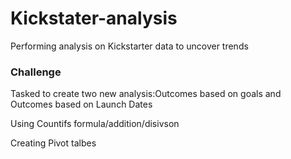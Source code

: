 # Kickstater-analysis
Performing analysis on Kickstarter data to uncover trends
### Challenge
Tasked to create two new analysis:Outcomes based on goals and Outcomes based on Launch Dates

Using Countifs formula/addition/disivson

Creating Pivot talbes
